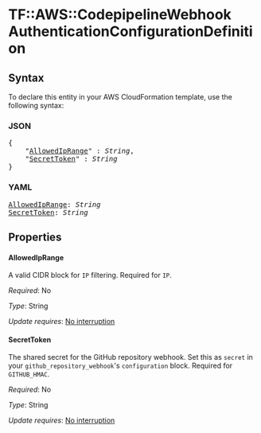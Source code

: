 # TF::AWS::CodepipelineWebhook AuthenticationConfigurationDefinition

## Syntax

To declare this entity in your AWS CloudFormation template, use the following syntax:

### JSON

<pre>
{
    "<a href="#allowediprange" title="AllowedIpRange">AllowedIpRange</a>" : <i>String</i>,
    "<a href="#secrettoken" title="SecretToken">SecretToken</a>" : <i>String</i>
}
</pre>

### YAML

<pre>
<a href="#allowediprange" title="AllowedIpRange">AllowedIpRange</a>: <i>String</i>
<a href="#secrettoken" title="SecretToken">SecretToken</a>: <i>String</i>
</pre>

## Properties

#### AllowedIpRange

A valid CIDR block for `IP` filtering. Required for `IP`.

_Required_: No

_Type_: String

_Update requires_: [No interruption](https://docs.aws.amazon.com/AWSCloudFormation/latest/UserGuide/using-cfn-updating-stacks-update-behaviors.html#update-no-interrupt)

#### SecretToken

The shared secret for the GitHub repository webhook. Set this as `secret` in your `github_repository_webhook`'s `configuration` block. Required for `GITHUB_HMAC`.

_Required_: No

_Type_: String

_Update requires_: [No interruption](https://docs.aws.amazon.com/AWSCloudFormation/latest/UserGuide/using-cfn-updating-stacks-update-behaviors.html#update-no-interrupt)

